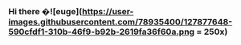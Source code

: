 ### Hi there �![euge](https://user-images.githubusercontent.com/78935400/127877648-590cfdf1-310b-46f9-b92b-2619fa36f60a.png = 250x)


<!--
**eugebutta/eugebutta** is a ✨ _special_ ✨ repository because its `README.md` (this file) appears on your GitHub profile.

Here are some ideas to get you started:

- 🔭 I’m currently working on ...
- 🌱 I’m currently learning ...
- 👯 I’m looking to collaborate on ...
- 🤔 I’m looking for help with ...
- 💬 Ask me about ...
- 📫 How to reach me: ...
- 😄 Pronouns: ...
- ⚡ Fun fact: ...
-->
